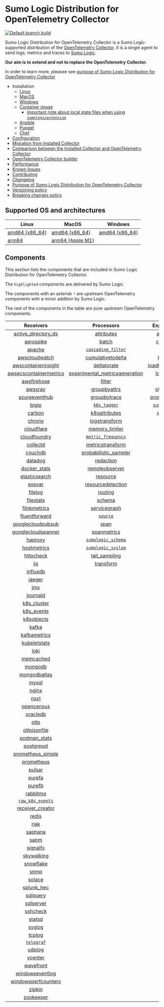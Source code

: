 # Sumo Logic Distribution for OpenTelemetry Collector

[![Default branch build](https://github.com/SumoLogic/sumologic-otel-collector/actions/workflows/dev_builds.yml/badge.svg)](https://github.com/SumoLogic/sumologic-otel-collector/actions/workflows/dev_builds.yml)

Sumo Logic Distribution for OpenTelemetry Collector is a Sumo Logic-supported distribution of the [OpenTelemetry Collector][otc_link].
It is a single agent to send logs, metrics and traces to [Sumo Logic][sumologic].

**Our aim is to extend and not to replace the OpenTelemetry Collector.**

In order to learn more, pleasee see [purpose of Sumo Logic Distribution for OpenTelemetry Collector][purpose]

[otc_link]: https://github.com/open-telemetry/opentelemetry-collector
[sumologic]: https://www.sumologic.com

- Installation
  - [Linux][linux_installation]
  - [MacOS][macos_installation]
  - [Windows][windows_installation]
  - [Container image](/docs/installation.md#container-image)
    - [Important note about local state files when using `sumologicextension`](/docs/installation.md#important-note-about-local-state-files-when-using-sumologicextension)
  - [Ansible](/docs/installation.md#ansible)
  - [Puppet](/docs/installation.md#puppet)
  - [Chef](/docs/installation.md#chef)
- [Configuration](docs/configuration.md)
- [Migration from Installed Collector](docs/migration.md)
- [Comparison between the Installed Collector and OpenTelemetry Collector](docs/comparison.md)
- [OpenTelemetry Collector builder](./otelcolbuilder/README.md)
- [Performance]
- [Known Issues][known issues]
- [Contributing](./CONTRIBUTING.md)
- [Changelog](./CHANGELOG.md)
- [Purpose of Sumo Logic Distribution for OpenTelemetry Collector][purpose]
- [Versioning policy][versioning]
- [Breaking changes policy][breaking]

[linux_installation]: https://help.sumologic.com/docs/send-data/opentelemetry-collector/install-collector-linux/
[macos_installation]: https://help.sumologic.com/docs/send-data/opentelemetry-collector/install-collector-macos/
[windows_installation]: https://help.sumologic.com/docs/send-data/opentelemetry-collector/install-collector-windows/
[performance]: https://help.sumologic.com/docs/send-data/opentelemetry-collector/#performance
[known issues]: https://help.sumologic.com/docs/send-data/opentelemetry-collector/troubleshooting-faq/#known-issues
[purpose]: https://help.sumologic.com/docs/send-data/opentelemetry-collector/sumo-logic-opentelemetry-vs-opentelemetry-upstream-relationship/
[versioning]: https://help.sumologic.com/docs/send-data/opentelemetry-collector/sumo-logic-opentelemetry-vs-opentelemetry-upstream-relationship/#versioning-policy
[breaking]: https://help.sumologic.com/docs/send-data/opentelemetry-collector/sumo-logic-opentelemetry-vs-opentelemetry-upstream-relationship/#versioning-policy

## Supported OS and architectures

| Linux                         | MacOS                         | Windows                     |
|-------------------------------|-------------------------------|-----------------------------|
| [amd64 (x86_64)][linux_amd64] | [amd64 (x86_64)][mac_amd64]   | [amd64 (x86_64)][win_amd64] |
| [arm64][linux_arm64]          | [arm64 (Apple M1)][mac_arm64] |                             |

[linux_amd64]: ./docs/installation.md#linux-on-amd64-x86-64
[linux_arm64]: ./docs/installation.md#linux-on-arm64
[mac_amd64]: ./docs/installation.md#macos-on-amd64-x86-64
[mac_arm64]: ./docs/installation.md#macos-on-arm64-apple-m1-x86-64
[win_amd64]: ./docs/installation.md#windows

## Components

This section lists the components that are included in Sumo Logic Distribution for OpenTelemetry Collector.

The `highlighted` components are delivered by Sumo Logic.

The components with an asterisk `*` are upstream OpenTelemetry components with a minor addition by Sumo Logic.

The rest of the components in the table are pure upstream OpenTelemetry components.

|                        Receivers                         |                          Processors                          |               Exporters                |                  Extensions                  |              Connectors               |
|:--------------------------------------------------------:|:------------------------------------------------------------:|:--------------------------------------:|:--------------------------------------------:|:-------------------------------------:|
|     [active_directory_ds][activedirectorydsreceiver]     |              [attributes][attributesprocessor]               |         [awss3][awss3exporter]         |       [asapclient][asapauthextension]        |      [forward][forwardconnector]      |
|              [aerospike][aerospikereceiver]              |                   [batch][batchprocessor]                    |        [carbon][carbonexporter]        |             [awsproxy][awsproxy]             |        [count][countconnector]        |
|                 [apache][apachereceiver]                 |        [`cascading_filter`][cascadingfilterprocessor]        |          [file][fileexporter]          |       [basicauth][basicauthextension]        | [servicegraph][servicegraphconnector] |
|          [awscloudwatch][awscloudwatchreceiver]          |       [cumulativetodelta][cumulativetodeltaprocessor]        |         [kafka][kafkaexporter]         | [bearertokenauth][bearertokenauthextension]  |  [spanmetrics][spanmetricsconnector]  |
|    [awscontainerinsight][awscontainerinsightreceiver]    |             [deltatorate][deltatorateprocessor]              | [loadbalancing][loadbalancingexporter] |           [db_storage][dbstorage]            |                                       |
| [awsecscontainermetrics][awsecscontainermetricsreceiver] | [experimental_metricsgeneration][metricsgenerationprocessor] |       [logging][loggingexporter]       |      [docker_observer][dockerobserver]       |                                       |
|            [awsfirehose][awsfirehosereceiver]            |                  [filter][filterprocessor]                   |          [otlp][otlpexporter]          |         [ecs_observer][ecsobserver]          |                                       |
|                [awsxray][awsxrayreceiver]                |            [groupbyattrs][groupbyattrsprocessor]             |      [otlphttp][otlphttpexporter]      |     [ecs_task_observer][ecstaskobserver]     |                                       |
|          [azureeventhub][azureeventhubreceiver]          |            [groupbytrace][groupbytraceprocessor]             |    [prometheus][prometheusexporter]    |         [file_storage][filestorage]          |                                       |
|                  [bigip][bigipreceiver]                  |                 [`k8s_tagger`][k8sprocessor]                 |    [`sumologic`][sumologicexporter]    |   [headerssetter][headerssetterextension]    |                                       |
|                 [carbon][carbonreceiver]                 |           [k8sattributes][k8sattributesprocessor]            |       [`syslog`][syslogexporter]       |     [health_check][healthcheckextension]     |                                       |
|                 [chrony][chronyreceiver]                 |           [logstransform][logstransformprocessor]            |                                        |        [host_observer][hostobserver]         |                                       |
|             [cloudflare][cloudflarereceiver]             |           [memory_limiter][memorylimiterprocessor]           |                                        |       [http_forwarder][httpforwarder]        |                                       |
|           [cloudfoundry][cloudfoundryreceiver]           |        [`metric_frequency`][metricfrequencyprocessor]        |                                        | [jaegerremotesampling][jaegerremotesampling] |                                       |
|               [collectd][collectdreceiver]               |        [metricstransform][metricstransformprocessor]         |                                        |         [k8s_observer][k8sobserver]          |                                       |
|                [couchdb][couchdbreceiver]                |    [probabilistic_sampler][probabilisticsamplerprocessor]    |                                        |      [memory_ballast][ballastextension]      |                                       |
|                [datadog][datadogreceiver]                |               [redaction][redactionprocessor]                |                                        |  [oauth2client][oauth2clientauthextension]   |                                       |
|           [docker_stats][dockerstatsreceiver]            |          [remoteobserver][remoteobserverprocessor]           |                                        |          [oidc][oidcauthextension]           |                                       |
|          [elasticsearch][elasticsearchreceiver]          |                [resource][resourceprocessor]                 |                                        |           [pprof][pprofextension]            |                                       |
|                 [expvar][expvarreceiver]                 |       [resourcedetection][resourcedetectionprocessor]        |                                        |       [sigv4auth][sigv4authextension]        |                                       |
|                [filelog][filelogreceiver]                |                 [routing][routingprocessor]                  |                                        |      [`sumologic`][sumologicextension]       |                                       |
|              [filestats][filestatsreceiver]              |                  [schema][schemaprocessor]                   |                                        |          [zpages][zpagesextension]           |                                       |
|           [flinkmetrics][flinkmetricsreceiver]           |            [servicegraph][servicegraphprocessor]             |                                        |                                              |                                       |
|          [fluentforward][fluentforwardreceiver]          |                 [`source`][sourceprocessor]                  |                                        |                                              |                                       |
|      [googlecloudpubsub][googlecloudpubsubreceiver]      |                    [span][spanprocessor]                     |                                        |                                              |                                       |
|     [googlecloudspanner][googlecloudspannerreceiver]     |             [spanmetrics][spanmetricsprocessor]              |                                        |                                              |                                       |
|                [haproxy][haproxyreceiver]                |        [`sumologic_schema`][sumologicschemaprocessor]        |                                        |                                              |                                       |
|            [hostmetrics][hostmetricsreceiver]            |        [`sumologic_syslog`][sumologicsyslogprocessor]        |                                        |                                              |                                       |
|              [httpcheck][httpcheckreceiver]              |            [tail_sampling][tailsamplingprocessor]            |                                        |                                              |                                       |
|                    [iis][iisreceiver]                    |               [transform][transformprocessor]                |                                        |                                              |                                       |
|               [influxdb][influxdbreceiver]               |                                                              |                                        |                                              |                                       |
|                 [jaeger][jaegerreceiver]                 |                                                              |                                        |                                              |                                       |
|                    [jmx][jmxreceiver]                    |                                                              |                                        |                                              |                                       |
|               [journald][journaldreceiver]               |                                                              |                                        |                                              |                                       |
|            [k8s_cluster][k8sclusterreceiver]             |                                                              |                                        |                                              |                                       |
|             [k8s_events][k8seventsreceiver]              |                                                              |                                        |                                              |                                       |
|             [k8sobjects][k8sobjectsreceiver]             |                                                              |                                        |                                              |                                       |
|                  [kafka][kafkareceiver]                  |                                                              |                                        |                                              |                                       |
|           [kafkametrics][kafkametricsreceiver]           |                                                              |                                        |                                              |                                       |
|           [kubeletstats][kubeletstatsreceiver]           |                                                              |                                        |                                              |                                       |
|                   [loki][lokireceiver]                   |                                                              |                                        |                                              |                                       |
|              [memcached][memcachedreceiver]              |                                                              |                                        |                                              |                                       |
|                [mongodb][mongodbreceiver]                |                                                              |                                        |                                              |                                       |
|           [mongodbatlas][mongodbatlasreceiver]           |                                                              |                                        |                                              |                                       |
|                  [mysql][mysqlreceiver]                  |                                                              |                                        |                                              |                                       |
|                  [nginx][nginxreceiver]                  |                                                              |                                        |                                              |                                       |
|                   [nsxt][nsxtreceiver]                   |                                                              |                                        |                                              |                                       |
|             [opencensus][opencensusreceiver]             |                                                              |                                        |                                              |                                       |
|               [oracledb][oracledbreceiver]               |                                                              |                                        |                                              |                                       |
|                   [otlp][otlpreceiver]                   |                                                              |                                        |                                              |                                       |
|           [otlpjsonfile][otlpjsonfilereceiver]           |                                                              |                                        |                                              |                                       |
|              [podman_stats][podmanreceiver]              |                                                              |                                        |                                              |                                       |
|             [postgresql][postgresqlreceiver]             |                                                              |                                        |                                              |                                       |
|      [prometheus_simple][simpleprometheusreceiver]       |                                                              |                                        |                                              |                                       |
|             [prometheus][prometheusreceiver]             |                                                              |                                        |                                              |                                       |
|                 [pulsar][pulsarreceiver]                 |                                                              |                                        |                                              |                                       |
|                 [purefa][purefareceiver]                 |                                                              |                                        |                                              |                                       |
|                 [purefb][purefbreceiver]                 |                                                              |                                        |                                              |                                       |
|               [rabbitmq][rabbitmqreceiver]               |                                                              |                                        |                                              |                                       |
|         [`raw_k8s_events`][rawk8seventsreceiver]         |                                                              |                                        |                                              |                                       |
|           [receiver_creator][receivercreator]            |                                                              |                                        |                                              |                                       |
|                  [redis][redisreceiver]                  |                                                              |                                        |                                              |                                       |
|                   [riak][riakreceiver]                   |                                                              |                                        |                                              |                                       |
|                [saphana][saphanareceiver]                |                                                              |                                        |                                              |                                       |
|                   [sapm][sapmreceiver]                   |                                                              |                                        |                                              |                                       |
|               [signalfx][signalfxreceiver]               |                                                              |                                        |                                              |                                       |
|             [skywalking][skywalkingreceiver]             |                                                              |                                        |                                              |                                       |
|              [snowflake][snowflakereceiver]              |                                                              |                                        |                                              |                                       |
|                   [snmp][snmpreceiver]                   |                                                              |                                        |                                              |                                       |
|                 [solace][solacereceiver]                 |                                                              |                                        |                                              |                                       |
|             [splunk_hec][splunkhecreceiver]              |                                                              |                                        |                                              |                                       |
|               [sqlquery][sqlqueryreceiver]               |                                                              |                                        |                                              |                                       |
|              [sqlserver][sqlserverreceiver]              |                                                              |                                        |                                              |                                       |
|               [sshcheck][sshcheckreceiver]               |                                                              |                                        |                                              |                                       |
|                 [statsd][statsdreceiver]                 |                                                              |                                        |                                              |                                       |
|                 [syslog][syslogreceiver]                 |                                                              |                                        |                                              |                                       |
|                 [tcplog][tcplogreceiver]                 |                                                              |                                        |                                              |                                       |
|              [`telegraf`][telegrafreceiver]              |                                                              |                                        |                                              |                                       |
|                 [udplog][udplogreceiver]                 |                                                              |                                        |                                              |                                       |
|                [vcenter][vcenterreceiver]                |                                                              |                                        |                                              |                                       |
|              [wavefront][wavefrontreceiver]              |                                                              |                                        |                                              |                                       |
|        [windowseventlog][windowseventlogreceiver]        |                                                              |                                        |                                              |                                       |
|    [windowsperfcounters][windowsperfcountersreceiver]    |                                                              |                                        |                                              |                                       |
|                 [zipkin][zipkinreceiver]                 |                                                              |                                        |                                              |                                       |
|              [zookeeper][zookeeperreceiver]              |                                                              |                                        |                                              |                                       |

[activedirectorydsreceiver]: https://github.com/open-telemetry/opentelemetry-collector-contrib/tree/v0.85.0/receiver/activedirectorydsreceiver
[aerospikereceiver]: https://github.com/open-telemetry/opentelemetry-collector-contrib/tree/v0.85.0/receiver/aerospikereceiver
[apachereceiver]: https://github.com/open-telemetry/opentelemetry-collector-contrib/tree/v0.85.0/receiver/apachereceiver
[awscloudwatchreceiver]: https://github.com/open-telemetry/opentelemetry-collector-contrib/tree/v0.85.0/receiver/awscloudwatchreceiver
[awscontainerinsightreceiver]: https://github.com/open-telemetry/opentelemetry-collector-contrib/tree/v0.85.0/receiver/awscontainerinsightreceiver
[awsecscontainermetricsreceiver]: https://github.com/open-telemetry/opentelemetry-collector-contrib/tree/v0.85.0/receiver/awsecscontainermetricsreceiver
[awsfirehosereceiver]: https://github.com/open-telemetry/opentelemetry-collector-contrib/tree/v0.85.0/receiver/awsfirehosereceiver
[awsxrayreceiver]: https://github.com/open-telemetry/opentelemetry-collector-contrib/tree/v0.85.0/receiver/awsxrayreceiver
[azureeventhubreceiver]: https://github.com/open-telemetry/opentelemetry-collector-contrib/tree/v0.85.0/receiver/azureeventhubreceiver
[bigipreceiver]: https://github.com/open-telemetry/opentelemetry-collector-contrib/tree/v0.85.0/receiver/bigipreceiver
[carbonreceiver]: https://github.com/open-telemetry/opentelemetry-collector-contrib/tree/v0.85.0/receiver/carbonreceiver
[chronyreceiver]: https://github.com/open-telemetry/opentelemetry-collector-contrib/tree/v0.85.0/receiver/chronyreceiver
[cloudfoundryreceiver]: https://github.com/open-telemetry/opentelemetry-collector-contrib/tree/v0.85.0/receiver/cloudfoundryreceiver
[cloudflarereceiver]: https://github.com/open-telemetry/opentelemetry-collector-contrib/tree/v0.85.0/receiver/cloudflarereceiver
[collectdreceiver]: https://github.com/open-telemetry/opentelemetry-collector-contrib/tree/v0.85.0/receiver/collectdreceiver
[couchdbreceiver]: https://github.com/open-telemetry/opentelemetry-collector-contrib/tree/v0.85.0/receiver/couchdbreceiver
[datadogreceiver]: https://github.com/open-telemetry/opentelemetry-collector-contrib/tree/v0.85.0/receiver/datadogreceiver
[dockerstatsreceiver]: https://github.com/open-telemetry/opentelemetry-collector-contrib/tree/v0.85.0/receiver/dockerstatsreceiver
[elasticsearchreceiver]: https://github.com/open-telemetry/opentelemetry-collector-contrib/tree/v0.85.0/receiver/elasticsearchreceiver
[expvarreceiver]: https://github.com/open-telemetry/opentelemetry-collector-contrib/tree/v0.85.0/receiver/expvarreceiver
[filelogreceiver]: https://github.com/open-telemetry/opentelemetry-collector-contrib/tree/v0.85.0/receiver/filelogreceiver
[filestatsreceiver]: https://github.com/open-telemetry/opentelemetry-collector-contrib/tree/v0.85.0/receiver/filestatsreceiver
[flinkmetricsreceiver]: https://github.com/open-telemetry/opentelemetry-collector-contrib/tree/v0.85.0/receiver/flinkmetricsreceiver
[fluentforwardreceiver]: https://github.com/open-telemetry/opentelemetry-collector-contrib/tree/v0.85.0/receiver/fluentforwardreceiver
[googlecloudpubsubreceiver]: https://github.com/open-telemetry/opentelemetry-collector-contrib/tree/v0.85.0/receiver/googlecloudpubsubreceiver
[googlecloudspannerreceiver]: https://github.com/open-telemetry/opentelemetry-collector-contrib/tree/v0.85.0/receiver/googlecloudspannerreceiver
[haproxyreceiver]: https://github.com/open-telemetry/opentelemetry-collector-contrib/tree/v0.85.0/receiver/haproxyreceiver
[hostmetricsreceiver]: https://github.com/open-telemetry/opentelemetry-collector-contrib/tree/v0.85.0/receiver/hostmetricsreceiver
[httpcheckreceiver]: https://github.com/open-telemetry/opentelemetry-collector-contrib/tree/v0.85.0/receiver/httpcheckreceiver
[iisreceiver]: https://github.com/open-telemetry/opentelemetry-collector-contrib/tree/v0.85.0/receiver/iisreceiver
[influxdbreceiver]: https://github.com/open-telemetry/opentelemetry-collector-contrib/tree/v0.85.0/receiver/influxdbreceiver
[jaegerreceiver]: https://github.com/open-telemetry/opentelemetry-collector-contrib/tree/v0.85.0/receiver/jaegerreceiver
[jmxreceiver]: https://github.com/open-telemetry/opentelemetry-collector-contrib/tree/v0.85.0/receiver/jmxreceiver
[journaldreceiver]: https://github.com/open-telemetry/opentelemetry-collector-contrib/tree/v0.85.0/receiver/journaldreceiver
[k8sclusterreceiver]: https://github.com/open-telemetry/opentelemetry-collector-contrib/tree/v0.85.0/receiver/k8sclusterreceiver
[k8seventsreceiver]: https://github.com/open-telemetry/opentelemetry-collector-contrib/tree/v0.85.0/receiver/k8seventsreceiver
[k8sobjectsreceiver]: https://github.com/open-telemetry/opentelemetry-collector-contrib/tree/v0.85.0/receiver/k8sobjectsreceiver
[kafkareceiver]: https://github.com/open-telemetry/opentelemetry-collector-contrib/tree/v0.85.0/receiver/kafkareceiver
[kafkametricsreceiver]: https://github.com/open-telemetry/opentelemetry-collector-contrib/tree/v0.85.0/receiver/kafkametricsreceiver
[kubeletstatsreceiver]: https://github.com/open-telemetry/opentelemetry-collector-contrib/tree/v0.85.0/receiver/kubeletstatsreceiver
[lokireceiver]: https://github.com/open-telemetry/opentelemetry-collector-contrib/tree/v0.85.0/receiver/lokireceiver
[memcachedreceiver]: https://github.com/open-telemetry/opentelemetry-collector-contrib/tree/v0.85.0/receiver/memcachedreceiver
[mongodbreceiver]: https://github.com/open-telemetry/opentelemetry-collector-contrib/tree/v0.85.0/receiver/mongodbreceiver
[mongodbatlasreceiver]: https://github.com/open-telemetry/opentelemetry-collector-contrib/tree/v0.85.0/receiver/mongodbatlasreceiver
[mysqlreceiver]: https://github.com/open-telemetry/opentelemetry-collector-contrib/tree/v0.85.0/receiver/mysqlreceiver
[nginxreceiver]: https://github.com/open-telemetry/opentelemetry-collector-contrib/tree/v0.85.0/receiver/nginxreceiver
[nsxtreceiver]: https://github.com/open-telemetry/opentelemetry-collector-contrib/tree/v0.85.0/receiver/nsxtreceiver
[opencensusreceiver]: https://github.com/open-telemetry/opentelemetry-collector-contrib/tree/v0.85.0/receiver/opencensusreceiver
[oracledbreceiver]: https://github.com/open-telemetry/opentelemetry-collector-contrib/tree/v0.85.0/receiver/oracledbreceiver
[otlpreceiver]: https://github.com/open-telemetry/opentelemetry-collector/tree/v0.85.0/receiver/otlpreceiver
[otlpjsonfilereceiver]: https://github.com/open-telemetry/opentelemetry-collector-contrib/tree/v0.85.0/receiver/otlpjsonfilereceiver
[podmanreceiver]: https://github.com/open-telemetry/opentelemetry-collector-contrib/tree/v0.85.0/receiver/podmanreceiver
[postgresqlreceiver]: https://github.com/open-telemetry/opentelemetry-collector-contrib/tree/v0.85.0/receiver/postgresqlreceiver
[simpleprometheusreceiver]: https://github.com/open-telemetry/opentelemetry-collector-contrib/tree/v0.85.0/receiver/simpleprometheusreceiver
[prometheusreceiver]: https://github.com/open-telemetry/opentelemetry-collector-contrib/tree/v0.85.0/receiver/prometheusreceiver
[pulsarreceiver]: https://github.com/open-telemetry/opentelemetry-collector-contrib/tree/v0.85.0/receiver/pulsarreceiver
[purefareceiver]: https://github.com/open-telemetry/opentelemetry-collector-contrib/tree/v0.85.0/receiver/purefareceiver
[purefbreceiver]: https://github.com/open-telemetry/opentelemetry-collector-contrib/tree/v0.85.0/receiver/purefbreceiver
[rabbitmqreceiver]: https://github.com/open-telemetry/opentelemetry-collector-contrib/tree/v0.85.0/receiver/rabbitmqreceiver
[rawk8seventsreceiver]: ./pkg/receiver/rawk8seventsreceiver
[receivercreator]: https://github.com/open-telemetry/opentelemetry-collector-contrib/tree/v0.85.0/receiver/receivercreator
[redisreceiver]: https://github.com/open-telemetry/opentelemetry-collector-contrib/tree/v0.85.0/receiver/redisreceiver
[riakreceiver]: https://github.com/open-telemetry/opentelemetry-collector-contrib/tree/v0.85.0/receiver/riakreceiver
[saphanareceiver]: https://github.com/open-telemetry/opentelemetry-collector-contrib/tree/v0.85.0/receiver/saphanareceiver
[sapmreceiver]: https://github.com/open-telemetry/opentelemetry-collector-contrib/tree/v0.85.0/receiver/sapmreceiver
[signalfxreceiver]: https://github.com/open-telemetry/opentelemetry-collector-contrib/tree/v0.85.0/receiver/signalfxreceiver
[skywalkingreceiver]: https://github.com/open-telemetry/opentelemetry-collector-contrib/tree/v0.85.0/receiver/skywalkingreceiver
[snmpreceiver]: https://github.com/open-telemetry/opentelemetry-collector-contrib/tree/v0.85.0/receiver/snmpreceiver
[snowflakereceiver]: https://github.com/open-telemetry/opentelemetry-collector-contrib/tree/v0.85.0/receiver/snowflakereceiver
[solacereceiver]: https://github.com/open-telemetry/opentelemetry-collector-contrib/tree/v0.85.0/receiver/solacereceiver
[splunkhecreceiver]: https://github.com/open-telemetry/opentelemetry-collector-contrib/tree/v0.85.0/receiver/splunkhecreceiver
[sqlqueryreceiver]: https://github.com/open-telemetry/opentelemetry-collector-contrib/tree/v0.85.0/receiver/sqlqueryreceiver
[sqlserverreceiver]: https://github.com/open-telemetry/opentelemetry-collector-contrib/tree/v0.85.0/receiver/sqlserverreceiver
[sshcheckreceiver]: https://github.com/open-telemetry/opentelemetry-collector-contrib/tree/v0.85.0/receiver/sshcheckreceiver
[statsdreceiver]: https://github.com/open-telemetry/opentelemetry-collector-contrib/tree/v0.85.0/receiver/statsdreceiver
[syslogreceiver]: https://github.com/open-telemetry/opentelemetry-collector-contrib/tree/v0.85.0/receiver/syslogreceiver
[tcplogreceiver]: https://github.com/open-telemetry/opentelemetry-collector-contrib/tree/v0.85.0/receiver/tcplogreceiver
[telegrafreceiver]: ./pkg/receiver/telegrafreceiver
[udplogreceiver]: https://github.com/open-telemetry/opentelemetry-collector-contrib/tree/v0.85.0/receiver/udplogreceiver
[vcenterreceiver]: https://github.com/open-telemetry/opentelemetry-collector-contrib/tree/v0.85.0/receiver/vcenterreceiver
[wavefrontreceiver]: https://github.com/open-telemetry/opentelemetry-collector-contrib/tree/v0.85.0/receiver/wavefrontreceiver
[windowseventlogreceiver]: https://github.com/open-telemetry/opentelemetry-collector-contrib/tree/v0.85.0/receiver/windowseventlogreceiver
[windowsperfcountersreceiver]: https://github.com/open-telemetry/opentelemetry-collector-contrib/tree/v0.85.0/receiver/windowsperfcountersreceiver
[zipkinreceiver]: https://github.com/open-telemetry/opentelemetry-collector-contrib/tree/v0.85.0/receiver/zipkinreceiver
[zookeeperreceiver]: https://github.com/open-telemetry/opentelemetry-collector-contrib/tree/v0.85.0/receiver/zookeeperreceiver

[attributesprocessor]: https://github.com/open-telemetry/opentelemetry-collector-contrib/tree/v0.85.0/processor/attributesprocessor
[batchprocessor]: https://github.com/open-telemetry/opentelemetry-collector/tree/v0.85.0/processor/batchprocessor
[cascadingfilterprocessor]: ./pkg/processor/cascadingfilterprocessor
[cumulativetodeltaprocessor]: https://github.com/open-telemetry/opentelemetry-collector-contrib/tree/v0.85.0/processor/cumulativetodeltaprocessor
[deltatorateprocessor]: https://github.com/open-telemetry/opentelemetry-collector-contrib/tree/v0.85.0/processor/deltatorateprocessor
[metricsgenerationprocessor]: https://github.com/open-telemetry/opentelemetry-collector-contrib/tree/v0.85.0/processor/metricsgenerationprocessor
[filterprocessor]: https://github.com/open-telemetry/opentelemetry-collector-contrib/tree/v0.85.0/processor/filterprocessor
[groupbyattrsprocessor]: https://github.com/open-telemetry/opentelemetry-collector-contrib/tree/v0.85.0/processor/groupbyattrsprocessor
[groupbytraceprocessor]: https://github.com/open-telemetry/opentelemetry-collector-contrib/tree/v0.85.0/processor/groupbytraceprocessor
[k8sprocessor]: ./pkg/processor/k8sprocessor
[k8sattributesprocessor]: https://github.com/open-telemetry/opentelemetry-collector-contrib/tree/v0.85.0/processor/k8sattributesprocessor
[logstransformprocessor]: https://github.com/open-telemetry/opentelemetry-collector-contrib/tree/v0.85.0/processor/logstransformprocessor
[memorylimiterprocessor]: https://github.com/open-telemetry/opentelemetry-collector/tree/v0.85.0/processor/memorylimiterprocessor
[metricfrequencyprocessor]: ./pkg/processor/metricfrequencyprocessor
[metricstransformprocessor]: https://github.com/open-telemetry/opentelemetry-collector-contrib/tree/v0.85.0/processor/metricstransformprocessor
[probabilisticsamplerprocessor]: https://github.com/open-telemetry/opentelemetry-collector-contrib/tree/v0.85.0/processor/probabilisticsamplerprocessor
[redactionprocessor]: https://github.com/open-telemetry/opentelemetry-collector-contrib/tree/v0.85.0/processor/redactionprocessor
[remoteobserverprocessor]: https://github.com/open-telemetry/opentelemetry-collector-contrib/tree/v0.85.0/processor/resourceprocessor
[resourceprocessor]: https://github.com/open-telemetry/opentelemetry-collector-contrib/tree/v0.85.0/processor/remoteobserverprocessor
[resourcedetectionprocessor]: https://github.com/open-telemetry/opentelemetry-collector-contrib/tree/v0.85.0/processor/resourcedetectionprocessor
[routingprocessor]: https://github.com/open-telemetry/opentelemetry-collector-contrib/tree/v0.85.0/processor/routingprocessor
[schemaprocessor]: https://github.com/open-telemetry/opentelemetry-collector-contrib/tree/v0.85.0/processor/schemaprocessor
[servicegraphprocessor]: https://github.com/open-telemetry/opentelemetry-collector-contrib/tree/v0.85.0/processor/servicegraphprocessor
[sourceprocessor]: ./pkg/processor/sourceprocessor
[spanprocessor]: https://github.com/open-telemetry/opentelemetry-collector-contrib/tree/v0.85.0/processor/spanprocessor
[spanmetricsprocessor]: https://github.com/open-telemetry/opentelemetry-collector-contrib/tree/v0.85.0/processor/spanmetricsprocessor
[sumologicschemaprocessor]: ./pkg/processor/sumologicschemaprocessor
[sumologicsyslogprocessor]: ./pkg/processor/sumologicsyslogprocessor
[tailsamplingprocessor]: https://github.com/open-telemetry/opentelemetry-collector-contrib/tree/v0.85.0/processor/tailsamplingprocessor
[transformprocessor]: https://github.com/open-telemetry/opentelemetry-collector-contrib/tree/v0.85.0/processor/transformprocessor

[awss3exporter]: https://github.com/open-telemetry/opentelemetry-collector-contrib/tree/v0.85.0/exporter/awss3exporter
[carbonexporter]: https://github.com/open-telemetry/opentelemetry-collector-contrib/tree/v0.85.0/exporter/carbonexporter
[fileexporter]: https://github.com/open-telemetry/opentelemetry-collector-contrib/tree/v0.85.0/exporter/fileexporter
[kafkaexporter]: https://github.com/open-telemetry/opentelemetry-collector-contrib/tree/v0.85.0/exporter/kafkaexporter
[loadbalancingexporter]: https://github.com/open-telemetry/opentelemetry-collector-contrib/tree/v0.85.0/exporter/loadbalancingexporter
[loggingexporter]: https://github.com/open-telemetry/opentelemetry-collector/tree/v0.85.0/exporter/loggingexporter
[otlpexporter]: https://github.com/open-telemetry/opentelemetry-collector/tree/v0.85.0/exporter/otlpexporter
[otlphttpexporter]: https://github.com/open-telemetry/opentelemetry-collector/tree/v0.85.0/exporter/otlphttpexporter
[prometheusexporter]: https://github.com/open-telemetry/opentelemetry-collector-contrib/tree/v0.85.0/exporter/prometheusexporter
[sumologicexporter]: ./pkg/exporter/sumologicexporter
[syslogexporter]: ./pkg/exporter/syslogexporter

[asapauthextension]: https://github.com/open-telemetry/opentelemetry-collector-contrib/tree/v0.85.0/extension/asapauthextension
[awsproxy]: https://github.com/open-telemetry/opentelemetry-collector-contrib/tree/v0.85.0/extension/awsproxy
[basicauthextension]: https://github.com/open-telemetry/opentelemetry-collector-contrib/tree/v0.85.0/extension/basicauthextension
[bearertokenauthextension]: https://github.com/open-telemetry/opentelemetry-collector-contrib/tree/v0.85.0/extension/bearertokenauthextension
[dbstorage]: https://github.com/open-telemetry/opentelemetry-collector-contrib/tree/v0.85.0/extension/storage/dbstorage
[dockerobserver]: https://github.com/open-telemetry/opentelemetry-collector-contrib/tree/v0.85.0/extension/observer/dockerobserver
[ecsobserver]: https://github.com/open-telemetry/opentelemetry-collector-contrib/tree/v0.85.0/extension/observer/ecsobserver
[ecstaskobserver]: https://github.com/open-telemetry/opentelemetry-collector-contrib/tree/v0.85.0/extension/observer/ecstaskobserver
[filestorage]: https://github.com/open-telemetry/opentelemetry-collector-contrib/tree/v0.85.0/extension/storage/filestorage
[headerssetterextension]: https://github.com/open-telemetry/opentelemetry-collector-contrib/tree/v0.85.0/extension/headerssetterextension
[healthcheckextension]: https://github.com/open-telemetry/opentelemetry-collector-contrib/tree/v0.85.0/extension/healthcheckextension
[hostobserver]: https://github.com/open-telemetry/opentelemetry-collector-contrib/tree/v0.85.0/extension/observer/hostobserver
[httpforwarder]: https://github.com/open-telemetry/opentelemetry-collector-contrib/tree/v0.85.0/extension/httpforwarder
[jaegerremotesampling]: https://github.com/open-telemetry/opentelemetry-collector-contrib/tree/v0.85.0/extension/jaegerremotesampling
[k8sobserver]: https://github.com/open-telemetry/opentelemetry-collector-contrib/tree/v0.85.0/extension/observer/k8sobserver
[ballastextension]: https://github.com/open-telemetry/opentelemetry-collector/tree/v0.85.0/extension/ballastextension
[oauth2clientauthextension]: https://github.com/open-telemetry/opentelemetry-collector-contrib/tree/v0.85.0/extension/oauth2clientauthextension
[oidcauthextension]: https://github.com/open-telemetry/opentelemetry-collector-contrib/tree/v0.85.0/extension/oidcauthextension
[pprofextension]: https://github.com/open-telemetry/opentelemetry-collector-contrib/tree/v0.85.0/extension/pprofextension
[sigv4authextension]: https://github.com/open-telemetry/opentelemetry-collector-contrib/tree/v0.85.0/extension/sigv4authextension
[sumologicextension]: ./pkg/extension/sumologicextension
[zpagesextension]: https://github.com/open-telemetry/opentelemetry-collector/tree/v0.85.0/extension/zpagesextension

[forwardconnector]: https://github.com/open-telemetry/opentelemetry-collector/tree/v0.85.0/connector/forwardconnector
[countconnector]: https://github.com/open-telemetry/opentelemetry-collector-contrib/tree/v0.85.0/connector/countconnector
[servicegraphconnector]: https://github.com/open-telemetry/opentelemetry-collector-contrib/tree/v0.85.0/connector/servicegraphconnector
[spanmetricsconnector]: https://github.com/open-telemetry/opentelemetry-collector-contrib/tree/v0.85.0/connector/spanmetricsconnector
